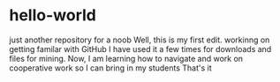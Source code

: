 # hello-world
just another repository for a noob
Well, this is my first edit.
workinng on getting familar with GitHub
I have used it a few times for downloads and files for mining. Now, I am learning how to navigate and work on cooperative work so I can bring in my students
That's it
